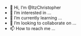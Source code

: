 - 👋 Hi, I’m @ItzChristopher
- 👀 I’m interested in ...
- 🌱 I’m currently learning ...
- 💞️ I’m looking to collaborate on ...
- 📫 How to reach me ...

<!---
ItzChristopher/ItzChristopher is a ✨ special ✨ repository because its `README.md` (this file) appears on your GitHub profile.
You can click the Preview link to take a look at your changes.
